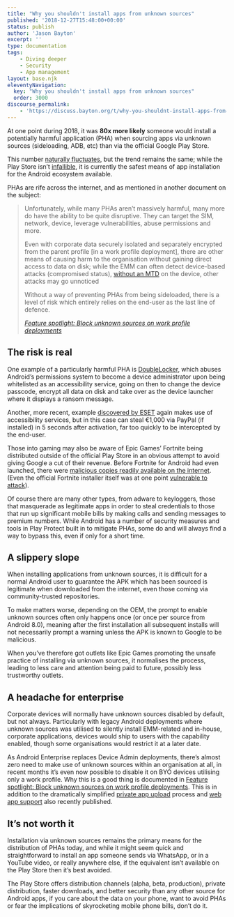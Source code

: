 ```yaml
---
title: "Why you shouldn't install apps from unknown sources"
published: '2018-12-27T15:48:00+00:00'
status: publish
author: 'Jason Bayton'
excerpt: ''
type: documentation
tags: 
    - Diving deeper
    - Security
    - App management
layout: base.njk
eleventyNavigation:
  key: "Why you shouldn't install apps from unknown sources"
  order: 3000
discourse_permalink:
    - 'https://discuss.bayton.org/t/why-you-shouldnt-install-apps-from-unknown-sources/252'
---
```

At one point during 2018, it was **80x more likely** someone would install a potentially harmful application (PHA) when sourcing apps via unknown sources (sideloading, ADB, etc) than via the official Google Play Store.

This number [naturally fluctuates](https://transparencyreport.google.com/android-security/overview), but the trend remains the same; while the Play Store isn’t [infallible](https://bgr.com/2018/11/25/google-play-store-apps-removed-malware-found/), it is currently the safest means of app installation for the Android ecosystem available.

PHAs are rife across the internet, and as mentioned in another document on the subject:

> Unfortunately, while many PHAs aren’t massively harmful, many more do have the ability to be quite disruptive. They can target the SIM, network, device, leverage vulnerabilities, abuse permissions and more.
> 
> Even with corporate data securely isolated and separately encrypted from the parent profile \[in a work profile deployment\], there are other means of causing harm to the organisation without gaining direct access to data on disk; while the EMM can often detect device-based attacks (compromised status), [without an MTD](/android/mtd-and-android-enterprise/) on the device, other attacks may go unnoticed
> 
> Without a way of preventing PHAs from being sideloaded, there is a level of risk which entirely relies on the end-user as the last line of defence.
> 
> <cite>[Feature spotlight: Block unknown sources on work profile deployments](/android/feature-spotlight-block-unknown-sources-on-work-profile-deployments/)</cite>

The risk is real
----------------

One example of a particularly harmful PHA is [DoubleLocker](https://www.welivesecurity.com/2017/10/13/doublelocker-innovative-android-malware/), which abuses Android’s permissions system to become a device administrator upon being whitelisted as an accessibility service, going on then to change the device passcode, encrypt all data on disk and take over as the device launcher where it displays a ransom message.

Another, more recent, example [discovered by ESET](https://www.welivesecurity.com/2018/12/11/android-trojan-steals-money-paypal-accounts-2fa/) again makes use of accessibility services, but in this case can steal €1,000 via PayPal (if installed) in 5 seconds after activation, far too quickly to be intercepted by the end-user.

Those into gaming may also be aware of Epic Games’ Fortnite being distributed outside of the official Play Store in an obvious attempt to avoid giving Google a cut of their revenue. Before Fortnite for Android had even launched, there were [malicious copies readily available on the internet](https://blog.malwarebytes.com/cybercrime/2018/06/fake-fortnite-android-links-found-youtube/). (Even the official Fortnite installer itself was at one point [vulnerable to attack](https://twitter.com/JasonBayton/status/1033459534935875586)).

Of course there are many other types, from adware to keyloggers, those that masquerade as legitimate apps in order to steal credentials to those that run up significant mobile bills by making calls and sending messages to premium numbers. While Android has a number of security measures and tools in Play Protect built in to mitigate PHAs, some do and will always find a way to bypass this, even if only for a short time.

A slippery slope
----------------

When installing applications from unknown sources, it is difficult for a normal Android user to guarantee the APK which has been sourced is legitimate when downloaded from the internet, even those coming via community-trusted repositories.

To make matters worse, depending on the OEM, the prompt to enable unknown sources often only happens once (or once per source from Android 8.0), meaning after the first installation all subsequent installs will not necessarily prompt a warning unless the APK is known to Google to be malicious.

When you’ve therefore got outlets like Epic Games promoting the unsafe practice of installing via unknown sources, it normalises the process, leading to less care and attention being paid to future, possibly less trustworthy outlets.

A headache for enterprise
-------------------------

Corporate devices will normally have unknown sources disabled by default, but not always. Particularly with legacy Android deployments where unknown sources was utilised to silently install EMM-related and in-house, corporate applications, devices would ship to users with the capability enabled, though some organisations would restrict it at a later date.

As Android Enterprise replaces Device Admin deployments, there’s almost zero need to make use of unknown sources within an organisation at all, in recent months it’s even now possible to disable it on BYO devices utilising only a work profile. Why this is a good thing is documented in [Feature spotlight: Block unknown sources on work profile deployments](/android/feature-spotlight-block-unknown-sources-on-work-profile-deployments/). This is in addition to the dramatically simplified [private app upload](/android/create-and-manage-private-apps-for-android-enterprise/) process and [web app support](/android/create-and-manage-web-apps-for-android-enterprise/) also recently published.

It’s not worth it
-----------------

Installation via unknown sources remains the primary means for the distribution of PHAs today, and while it might seem quick and straightforward to install an app someone sends via WhatsApp, or in a YouTube video, or really anywhere else, if the equivalent isn’t available on the Play Store then it’s best avoided.

The Play Store offers distribution channels (alpha, beta, production), private distribution, faster downloads, and better security than any other source for Android apps, if you care about the data on your phone, want to avoid PHAs or fear the implications of skyrocketing mobile phone bills, don’t do it.